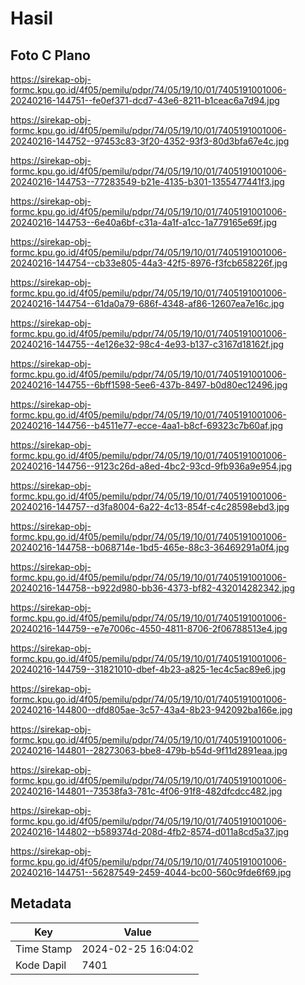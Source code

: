 # Hasil

## Foto C Plano

https://sirekap-obj-formc.kpu.go.id/4f05/pemilu/pdpr/74/05/19/10/01/7405191001006-20240216-144751--fe0ef371-dcd7-43e6-8211-b1ceac6a7d94.jpg

https://sirekap-obj-formc.kpu.go.id/4f05/pemilu/pdpr/74/05/19/10/01/7405191001006-20240216-144752--97453c83-3f20-4352-93f3-80d3bfa67e4c.jpg

https://sirekap-obj-formc.kpu.go.id/4f05/pemilu/pdpr/74/05/19/10/01/7405191001006-20240216-144753--77283549-b21e-4135-b301-1355477441f3.jpg

https://sirekap-obj-formc.kpu.go.id/4f05/pemilu/pdpr/74/05/19/10/01/7405191001006-20240216-144753--6e40a6bf-c31a-4a1f-a1cc-1a779165e69f.jpg

https://sirekap-obj-formc.kpu.go.id/4f05/pemilu/pdpr/74/05/19/10/01/7405191001006-20240216-144754--cb33e805-44a3-42f5-8976-f3fcb658226f.jpg

https://sirekap-obj-formc.kpu.go.id/4f05/pemilu/pdpr/74/05/19/10/01/7405191001006-20240216-144754--61da0a79-686f-4348-af86-12607ea7e16c.jpg

https://sirekap-obj-formc.kpu.go.id/4f05/pemilu/pdpr/74/05/19/10/01/7405191001006-20240216-144755--4e126e32-98c4-4e93-b137-c3167d18162f.jpg

https://sirekap-obj-formc.kpu.go.id/4f05/pemilu/pdpr/74/05/19/10/01/7405191001006-20240216-144755--6bff1598-5ee6-437b-8497-b0d80ec12496.jpg

https://sirekap-obj-formc.kpu.go.id/4f05/pemilu/pdpr/74/05/19/10/01/7405191001006-20240216-144756--b4511e77-ecce-4aa1-b8cf-69323c7b60af.jpg

https://sirekap-obj-formc.kpu.go.id/4f05/pemilu/pdpr/74/05/19/10/01/7405191001006-20240216-144756--9123c26d-a8ed-4bc2-93cd-9fb936a9e954.jpg

https://sirekap-obj-formc.kpu.go.id/4f05/pemilu/pdpr/74/05/19/10/01/7405191001006-20240216-144757--d3fa8004-6a22-4c13-854f-c4c28598ebd3.jpg

https://sirekap-obj-formc.kpu.go.id/4f05/pemilu/pdpr/74/05/19/10/01/7405191001006-20240216-144758--b068714e-1bd5-465e-88c3-36469291a0f4.jpg

https://sirekap-obj-formc.kpu.go.id/4f05/pemilu/pdpr/74/05/19/10/01/7405191001006-20240216-144758--b922d980-bb36-4373-bf82-432014282342.jpg

https://sirekap-obj-formc.kpu.go.id/4f05/pemilu/pdpr/74/05/19/10/01/7405191001006-20240216-144759--e7e7006c-4550-4811-8706-2f06788513e4.jpg

https://sirekap-obj-formc.kpu.go.id/4f05/pemilu/pdpr/74/05/19/10/01/7405191001006-20240216-144759--31821010-dbef-4b23-a825-1ec4c5ac89e6.jpg

https://sirekap-obj-formc.kpu.go.id/4f05/pemilu/pdpr/74/05/19/10/01/7405191001006-20240216-144800--dfd805ae-3c57-43a4-8b23-942092ba166e.jpg

https://sirekap-obj-formc.kpu.go.id/4f05/pemilu/pdpr/74/05/19/10/01/7405191001006-20240216-144801--28273063-bbe8-479b-b54d-9f11d2891eaa.jpg

https://sirekap-obj-formc.kpu.go.id/4f05/pemilu/pdpr/74/05/19/10/01/7405191001006-20240216-144801--73538fa3-781c-4f06-91f8-482dfcdcc482.jpg

https://sirekap-obj-formc.kpu.go.id/4f05/pemilu/pdpr/74/05/19/10/01/7405191001006-20240216-144802--b589374d-208d-4fb2-8574-d011a8cd5a37.jpg

https://sirekap-obj-formc.kpu.go.id/4f05/pemilu/pdpr/74/05/19/10/01/7405191001006-20240216-144751--56287549-2459-4044-bc00-560c9fde6f69.jpg


## Metadata

| Key        | Value               |
| ---------- | ------------------- |
| Time Stamp | 2024-02-25 16:04:02 |
| Kode Dapil | 7401                |



